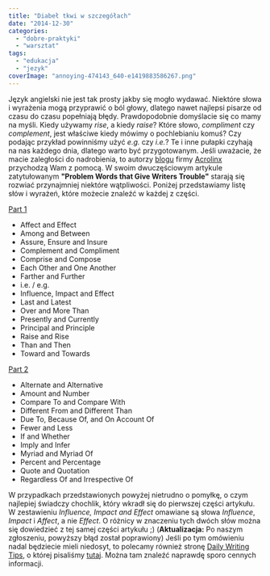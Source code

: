 ```yaml
---
title: "Diabeł tkwi w szczegółach"
date: "2014-12-30"
categories: 
  - "dobre-praktyki"
  - "warsztat"
tags: 
  - "edukacja"
  - "jezyk"
coverImage: "annoying-474143_640-e1419883586267.png"
---
```


Język angielski nie jest tak prosty jakby się mogło wydawać. Niektóre słowa i wyrażenia mogą przyprawić o ból głowy, dlatego nawet najlepsi pisarze od czasu do czasu popełniają błędy. Prawdopodobnie domyślacie się co mamy na myśli. Kiedy używamy _rise_, a kiedy _raise_? Które słowo, _compliment_ czy _complement_, jest właściwe kiedy mówimy o pochlebianiu komuś? Czy podając przykład powinniśmy użyć _e.g._ czy _i.e._? Te i inne pułapki czyhają na nas każdego dnia, dlatego warto być przygotowanym. Jeśli uważacie, że macie zaległości do nadrobienia, to autorzy [blogu](http://www.acrolinx.com/blog/) firmy [Acrolinx](http://www.acrolinx.com/) przychodzą Wam z pomocą. W swoim dwuczęściowym artykule zatytułowanym **"Problem Words that Give Writers Trouble"** starają się rozwiać przynajmniej niektóre wątpliwości. Poniżej przedstawiamy listę słów i wyrażeń, które możecie znaleźć w każdej z części.

[Part 1](http://www.acrolinx.com/blog/problem-words-give-writers-trouble-part-1/)

- Affect and Effect
- Among and Between
- Assure, Ensure and Insure
- Complement and Compliment
- Comprise and Compose
- Each Other and One Another
- Farther and Further
- i.e. / e.g.
- Influence, Impact and Effect
- Last and Latest
- Over and More Than
- Presently and Currently
- Principal and Principle
- Raise and Rise
- Than and Then
- Toward and Towards

[Part 2](http://www.acrolinx.com/blog/problem-words-give-writers-trouble-part-2/)

- Alternate and Alternative
- Amount and Number
- Compare To and Compare With
- Different From and Different Than
- Due To, Because Of, and On Account Of
- Fewer and Less
- If and Whether
- Imply and Infer
- Myriad and Myriad Of
- Percent and Percentage
- Quote and Quotation
- Regardless Of and Irrespective Of

W przypadkach przedstawionych powyżej nietrudno o pomyłkę, o czym najlepiej świadczy chochlik, który wkradł się do pierwszej części artykułu. W zestawieniu _Influence, Impact and Effect_ omawiane są słowa _Influence_, _Impact_ i _Affect_, a nie _Effect_. O różnicy w znaczeniu tych dwóch słów można się dowiedzieć z tej samej części artykułu ;) (**Aktualizacja:** Po naszym zgłoszeniu, powyższy błąd został poprawiony) Jeśli po tym omówieniu nadal będziecie mieli niedosyt, to polecamy również stronę [Daily Writing Tips](http://www.dailywritingtips.com/), o której pisaliśmy [tutaj](http://techwriter.pl/naucz-sie-sama-czesc-5/). Można tam znaleźć naprawdę sporo cennych informacji.
